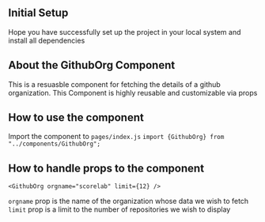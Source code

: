 ## Initial Setup

Hope you have successfully set up the project in your local system and install all dependencies

## About the GithubOrg Component

This is a resuasble component for fetching the details of a github organization. This Component is highly reusable and customizable via props

## How to use the component

Import the component to `pages/index.js`
`import {GithubOrg} from "../components/GithubOrg";`

## How to handle props to the component

```
<GithubOrg orgname="scorelab" limit={12} />
```

`orgname` prop is the name of the organization whose data we wish to fetch
`limit` prop is a limit to the number of repositories we wish to display
